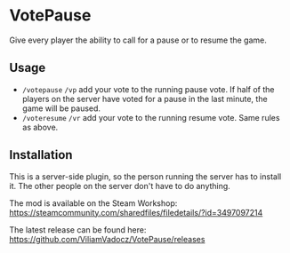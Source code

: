 # VotePause

Give every player the ability to call for a pause or to resume the game.

## Usage
- `/votepause` `/vp` add your vote to the running pause vote. If half of the players on the server have voted for a pause in the last minute, the game will be paused.
- `/voteresume` `/vr` add your vote to the running resume vote. Same rules as above.

## Installation
This is a server-side plugin, so the person running the server has to install it. The other people on the server don't have to do anything.

The mod is available on the Steam Workshop: https://steamcommunity.com/sharedfiles/filedetails/?id=3497097214

The latest release can be found here: https://github.com/ViliamVadocz/VotePause/releases
